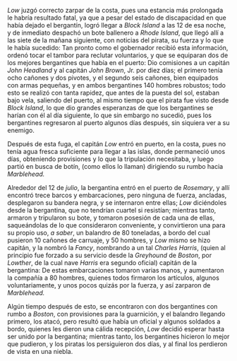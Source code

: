 _Low_ juzgó correcto zarpar de la costa, pues una estancia más prolongada le habría resultado fatal, ya que a pesar del estado de discapacidad en que había dejado el bergantín, logró llegar a _Block Island_ a las 12 de esa noche, y de inmediato despachó un bote ballenero a _Rhode Island_, que llegó allí a las siete de la mañana siguiente, con noticias del pirata, su fuerza y lo que le había sucedido: Tan pronto como el gobernador recibió esta información, ordenó tocar el tambor para reclutar voluntarios, y que se equiparan dos de los mejores bergantines que había en el puerto: Dio comisiones a un capitán _John Headland_ y al capitán _John Brown_, Jr. por diez días; el primero tenía ocho cañones y dos pivotes, y el segundo seis cañones, bien equipados con armas pequeñas, y en ambos bergantines 140 hombres robustos; todo esto se realizó con tanta rapidez, que antes de la puesta del sol, estaban bajo vela, saliendo del puerto, al mismo tiempo que el pirata fue visto desde _Block Island_, lo que dio grandes esperanzas de que los bergantines se harían con él al día siguiente, lo que sin embargo no sucedió, pues los bergantines regresaron al puerto algunos días después, sin siquiera ver a su enemigo.

Después de esta fuga, el capitán _Low_ entró en puerto, en la costa, pues no tenía agua fresca suficiente para llegar a las islas, donde permaneció unos días, obteniendo provisiones y lo que la tripulación necesitaba, y luego partió en busca de botín, (como ellos lo llaman) dirigiendo su rumbo hacia _Marblehead._

Alrededor del 12 de _julio_, la bergantina entró en el puerto de _Rosemary_, y allí encontró trece barcos y embarcaciones, pero ninguna de fuerza, ancladas, desplegaron su bandera negra, y se internaron entre ellas; _Low_ diciéndoles desde la bergantina, que no tendrían cuartel si resistían; mientras tanto, armaron y tripularon su bote, y tomaron posesión de cada una de ellas, saqueándolas de lo que consideraron conveniente, y convirtieron una para su propio uso, _a saber_, un balandro de 80 toneladas, a bordo del cual pusieron 10 cañones de carruaje, y 50 hombres, y _Low_ mismo se hizo capitán, y la nombró la _Fancy_, nombrando a un tal _Charles Harris_, (quien al principio fue forzado a su servicio desde la _Greyhound_ de _Boston_, por _Lowther_, de la cual nave _Harris_ era segundo oficial) capitán de la bergantina: De estas embarcaciones tomaron varias manos, y aumentaron la compañía a 80 hombres, quienes todos firmaron los artículos, algunos voluntariamente, y unos pocos quizás por la fuerza, y así zarparon de _Marblehead._

Algún tiempo después de esto, se encontraron con dos bergantines con rumbo a _Boston_, con provisiones para la guarnición, y el balandro llegando primero, los atacó, pero resultó que había un oficial y algunos soldados a bordo, quienes les dieron una cálida recepción, _Low_ decidió esperar hasta ser unido por la bergantina; mientras tanto, los bergantines hicieron lo mejor que pudieron, y los piratas los persiguieron dos días, y al final los perdieron de vista en una niebla.